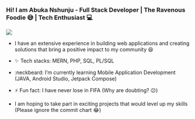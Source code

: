### Hi! I am Abuka Nshunju - Full Stack Developer | The Ravenous Foodie 😅 | Tech Enthusiast 💻

![](https://visitor-badge.glitch.me/badge?page_id=hebertdev1.hebertdev1)

- I have an extensive experience in building web applications and creating solutions that bring a positive impact to my community 😆

- ✨ Tech stacks: MERN, PHP, SQL, PL/SQL
- :neckbeard: I’m currently learning Mobile Application Development (JAVA, Android Studio, Jetpack Compose)
- ⚡ Fun fact: I have never lose in FIFA (Why are doubting? 😕)
- I am hoping to take part in exciting projects that would level up my skills (Please ignore the commit chart 😂) 
<!--
**Abk47/abk47** is a ✨ _special_ ✨ repository because its `README.md` (this file) appears on your GitHub profile.

Here are some ideas to get you started:

- 🔭 I’m currently working on ...
- 🌱 I’m currently learning ...
- 👯 I’m looking to collaborate on ...
- 🤔 I’m looking for help with ...
- 💬 Ask me about ...
- 📫 How to reach me: ...
- 😄 Pronouns: ...
- ⚡ Fun fact: ...
-->
